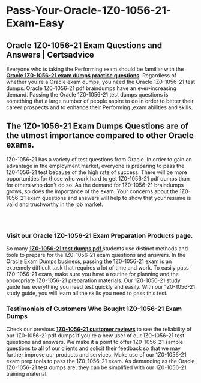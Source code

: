 # Pass-Your-Oracle-1Z0-1056-21-Exam-Easy
<h2><strong>Oracle 1Z0-1056-21 Exam Questions and Answers | Certsadvice</strong></h2> <p>Everyone who is taking the Performing exam should be familiar with the <a href="http://www.certsadvice.com/oracle/1z0-1056-21-practice-questions"><strong>Oracle 1Z0-1056-21 exam dumps practise questions</strong></a>. Regardless of whether you&#39;re a Oracle exam dumps, you need the Oracle 1Z0-1056-21 test dumps. Oracle 1Z0-1056-21 pdf braindumps have an ever-increasing demand. Passing the Oracle 1Z0-1056-21 test dumps questions is something that a large number of people aspire to do in order to better their career prospects and to enhance their Performing ,exam abilities and skills.</p> <h2><strong>The 1Z0-1056-21 Exam Dumps Questions are of the utmost importance compared to other Oracle exams.</strong></h2> <p>1Z0-1056-21 has a variety of test questions from Oracle. In order to gain an advantage in the employment market, everyone is preparing to pass the 1Z0-1056-21 test because of the high rate of success. There will be more opportunities for those who work hard to get 1Z0-1056-21 pdf dumps than for others who don&#39;t do so. As the demand for 1Z0-1056-21 braindumps grows, so does the importance of the exam. Your concerns about the 1Z0-1056-21 exam questions and answers will help to show that your resume is valid and trustworthy in the job market.</p> <p><a href="http://www.certsadvice.com/oracle/1z0-1056-21-practice-questions" style="display: block; padding: 1em 0; text-align: center; "><img alt="" src="https://1.bp.blogspot.com/-RUOr8Wn-CRk/YUYAxC8kcHI/AAAAAAAAAnw/F7BbdI3tw8QDj5z8iX0vQAioQzKiUxduwCLcBGAsYHQ/s0/unnamed.jpg" /></a></p> <h3><strong>Visit our Oracle 1Z0-1056-21 Exam Preparation Products page.</strong></h3> <p>So many <a href="http://www.certsadvice.com/oracle/1z0-1056-21-practice-questions"><strong>1Z0-1056-21 test dumps pdf </strong></a>students use distinct methods and tools to prepare for the 1Z0-1056-21 exam questions and answers. In the Oracle Exam Dumps business, passing the 1Z0-1056-21 exam is an extremely difficult task that requires a lot of time and work. To easily pass 1Z0-1056-21 exam, make sure you have a routine for planning and the appropriate 1Z0-1056-21 preparation materials. Our 1Z0-1056-21 study guide has everything you need test quickly and easily. With our 1Z0-1056-21 study guide, you will learn all the skills you need to pass this test.</p> <h3><strong>Testimonials of Customers Who Bought 1Z0-1056-21 Exam Dumps</strong></h3> <p>Check our previous <a href="http://www.certsadvice.com/oracle/1z0-1056-21-practice-questions"><strong>1Z0-1056-21 customer reviews</strong></a> to see the reliability of our 1Z0-1056-21 pdf dumps if you&#39;re a new user of our 1Z0-1056-21 test questions and answers. We make it a point to offer 1Z0-1056-21 sample questions to all of our clients and solicit their feedback so that we may further improve our products and services. Make use of our 1Z0-1056-21 exam prep tools to pass the 1Z0-1056-21 exam. As demanding as the Oracle 1Z0-1056-21 test dumps are, they can be simplified with our 1Z0-1056-21 training material.</p>

